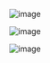 ![image](https://github.com/user-attachments/assets/2696fbd3-1aa9-4b8d-84fa-3828cf09414d)


![image](https://github.com/user-attachments/assets/d7681b5e-4020-424d-ac47-afa3851a460d)


![image](https://github.com/user-attachments/assets/b0f82322-f4ef-4bb6-a9fd-e670c1c93645)
